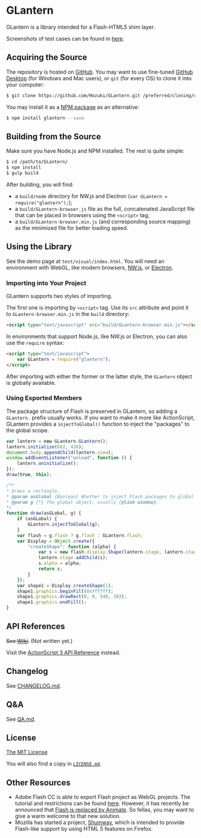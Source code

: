 # GLantern

GLantern is a library intended for a Flash-HTML5 shim layer.

Screenshots of test cases can be found in [here](res/images).

## Acquiring the Source

The repository is hosted on [GitHub](http://github.com/Hozuki/GLantern/). You may want to use fine-tuned
[GitHub Desktop](//desktop.github.com/) (for Windows and Mac users), or `git` (for every OS) to
clone it into your computer:

```bash
$ git clone https://github.com/Hozuki/GLantern.git /preferred/cloning/destination
```

You may install it as a [NPM package](//npmjs.com/package/glantern) as an alternative:

```bash
$ npm install glantern --save
```

## Building from the Source

Make sure you have Node.js and NPM installed. The rest is quite simple:

```bash
$ cd /path/to/GLantern/
$ npm install
$ gulp build
```

After building, you will find:

- a `build/node` directory for NW.js and Electron (`var GLantern = require("glantern");`);
- a `build/GLantern-browser.js` file as the full, concatenated JavaScript file that can be placed
in browsers using the `<script>` tag;
- a `build/GLantern-browser.min.js` (and corresponding source mapping) as the minimized file for
better loading speed.

## Using the Library

See the demo page at `test/visual/index.html`. You will need an environment with WebGL, like
modern browsers, [NW.js](http://nwjs.io/), or [Electron](http://electron.atom.io/).

### Importing into Your Project

GLantern supports two styles of importing.

The first one is importing by `<script>` tag. Use its `src` attribute and point it to `GLantern-browser.min.js`
in the `build` directory:

```html
<script type="text/javascript" src="build/GLantern-browser.min.js"></script>
```

In environments that support Node.js, like NW.js or Electron, you can also use the `require` syntax:

```html
<script type="text/javascript">
    var GLantern = require("glantern");
</script>
```

After importing with either the former or the latter style, the `GLantern` object is globally available.

### Using Exported Members

The package structure of Flash is preserved in GLantern, so adding a `GLantern.` prefix usually
works. If you want to make it more like ActionScript, GLantern provides a `injectToGlobal()` function
to inject the "packages" to the global scope.

```javascript
var lantern = new GLantern.GLantern();
lantern.initialize(682, 438);
document.body.appendChild(lantern.view);
window.addEventListener("unload", function () {
    lantern.uninitialize();
});
draw(true, this);

/**
* Draws a rectangle.
* @param asGlobal {Boolean} Whether to inject Flash packages to global scope or not.
* @param g {*} The global object, usually {@link window}.
*/
function draw(asGLobal, g) {
    if (asGLobal) {
        GLantern.injectToGlobal(g);
    }
    var flash = g.flash ? g.flash : GLantern.flash;
    var Display = Object.create({
        "createShape": function (alpha) {
            var s = new flash.display.Shape(lantern.stage, lantern.stage);
            lantern.stage.addChild(s);
            s.alpha = alpha;
            return s;
        }
    });
    var shape1 = Display.createShape(1);
    shape1.graphics.beginFill(0xffffff);
    shape1.graphics.drawRect(0, 0, 540, 383);
    shape1.graphics.endFill();
}
```

## API References

<del>See [Wiki](//github.com/Hozuki/GLantern/wiki/).</del> (Not written yet.)

Visit the [ActionScript 3 API Reference](http://help.adobe.com/en_US/FlashPlatform/reference/actionscript/3/) instead.

## Changelog

See [CHANGELOG.md](CHANGELOG.md).

## Q&A

See [QA.md](QA.md).

## License

[The MIT License](//mitlicense.org)

You will also find a copy in [`LICENSE.md`](LICENSE.md).

## Other Resources

- Adobe Flash CC is able to export Flash project as WebGL projects. The tutorial and
restrictions can be found [here](https://helpx.adobe.com/flash/using/creating-publishing-webgl-document.html).
However, it has recently be announced that [Flash is replaced by Animate](http://blogs.adobe.com/flashpro/welcome-adobe-animate-cc-a-new-era-for-flash-professional/).
So fellas, you may want to give a warm welcome to that new solution.
- Mozilla has started a project, [Shumway](https://wiki.mozilla.org/Shumway), which is intended to
provide Flash-like support by using HTML 5 features on Firefox.
